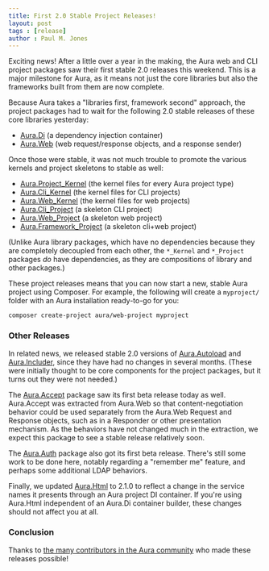 ```yaml
---
title: First 2.0 Stable Project Releases!
layout: post
tags : [release]
author : Paul M. Jones
---
```


Exciting news! After a little over a year in the making, the Aura web and CLI project packages saw their first stable 2.0 releases this weekend.  This is a major milestone for Aura, as it means not just the core libraries but also the frameworks built from them are now complete.

Because Aura takes a "libraries first, framework second" approach, the project packages had to wait for the following 2.0 stable releases of these core libraries yesterday:

- [Aura.Di](https://github.com/auraphp/Aura.Di) (a dependency injection container)
- [Aura.Web](https://github.com/auraphp/Aura.Web) (web request/response objects, and a response sender)

Once those were stable, it was not much trouble to promote the various kernels and project skeletons to stable as well:

- [Aura.Project_Kernel](https://github.com/auraphp/Aura.Project_Kernel) (the kernel files for every Aura project type)
- [Aura.Cli_Kernel](https://github.com/auraphp/Aura.Cli_Kernel) (the kernel files for CLI projects)
- [Aura.Web_Kernel](https://github.com/auraphp/Aura.Web_Kernel) (the kernel files for web projects)
- [Aura.Cli_Project](https://github.com/auraphp/Aura.Cli_Project) (a skeleton CLI project)
- [Aura.Web_Project](https://github.com/auraphp/Aura.Web_Project) (a skeleton web project)
- [Aura.Framework_Project](https://github.com/auraphp/Aura.Framework_Project) (a skeleton cli+web project)

(Unlike Aura library packages, which have no dependencies because they are completely decoupled from each other, the `*_Kernel` and `*_Project` packages *do* have dependencies, as they are compositions of library and other packages.)

These project releases means that you can now start a new, stable Aura project using Composer. For example, the following will create a `myproject/` folder with an Aura installation ready-to-go for you:

```
composer create-project aura/web-project myproject
```

### Other Releases

In related news, we released stable 2.0 versions of [Aura.Autoload](https://github.com/auraphp/Aura.Autoload) and [Aura.Includer](https://github.com/auraphp/Aura.Includer), since they have had no changes in several months. (These were initially thought to be core components for the project packages, but it turns out they were not needed.)

The [Aura.Accept](https://github.com/auraphp/Aura.Accept) package saw its first beta release today as well. Aura.Accept was extracted from Aura.Web so that content-negotiation behavior could be used separately from the Aura.Web Request and Response objects, such as in a Responder or other presentation mechanism. As the behaviors have not changed much in the extraction, we expect this package to see a stable release relatively soon.

The [Aura.Auth](https://github.com/auraphp/Aura.Auth) package also got its first beta release. There's still some work to be done here, notably regarding a "remember me" feature, and perhaps some additional LDAP behaviors.

Finally, we updated [Aura.Html]() to 2.1.0 to reflect a change in the service names it presents through an Aura project DI container. If you're using Aura.Html independent of an Aura.Di container builder, these changes should not affect you at all.

### Conclusion

Thanks to [the many contributors in the Aura community](http://auraphp.com/community) who made these releases possible!
